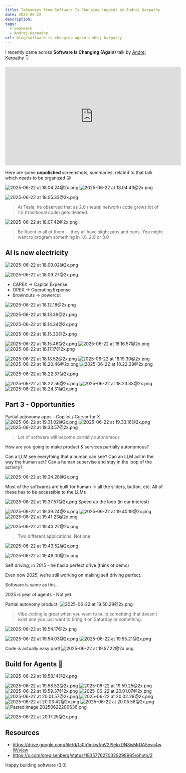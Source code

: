 ```yaml
---
title: Takeaways from Software Is Changing (Again) by Andrej Karpathy
date: 2025-06-22
description: 
tags:
  - bookmark
  - Andrej-Karpathy
url: blog/software-is-changing-again-andrej-karpathy
---
```

I recently came across **Software Is Changing (Again)** talk by [Andrej Karpathy](https://karpathy.ai/) 👇

<iframe width="560" height="315" src="https://www.youtube-nocookie.com/embed/LCEmiRjPEtQ?si=xpOdpLJAXClVcDmc" title="YouTube video player" frameborder="0" allow="accelerometer; autoplay; clipboard-write; encrypted-media; gyroscope; picture-in-picture; web-share" referrerpolicy="strict-origin-when-cross-origin" allowfullscreen></iframe>

Here are some **unpolished** screenshots, summaries, related to that talk which needs to be organized 😜

![2025-06-22 at 18.04.24@2x.png](https://images.nesin.io/qblog/AIEngineerGuide/images/2025-06/2025-06-22-at-18.04.24-at-2x.png)
![2025-06-22 at 18.04.43@2x.png](https://images.nesin.io/qblog/AIEngineerGuide/images/2025-06/2025-06-22-at-18.04.43-at-2x.png)

![2025-06-22 at 18.05.33@2x.png](https://images.nesin.io/qblog/AIEngineerGuide/images/2025-06/2025-06-22-at-18.05.33-at-2x.png)
> At Tesla, he observed that as 2.0 (neural network) code grows lot of 1.0 (traditional code) gets deleted.

![2025-06-22 at 18.07.42@2x.png](https://images.nesin.io/qblog/AIEngineerGuide/images/2025-06/2025-06-22-at-18.07.42-at-2x.png)
> Be fluent in all of them -- they all have slight pros and cons. You might want to program something in 1.0, 2.0 or 3.0

## AI is new electricity 
![2025-06-22 at 18.09.02@2x.png](https://images.nesin.io/qblog/AIEngineerGuide/images/2025-06/2025-06-22-at-18.09.02-at-2x.png)

![2025-06-22 at 18.09.27@2x.png](https://images.nesin.io/qblog/AIEngineerGuide/images/2025-06/2025-06-22-at-18.09.27-at-2x.png)

- CAPEX -> Capital Expense
- OPEX -> Operating Expense
- brownouts -> powercut

![2025-06-22 at 18.12.18@2x.png](https://images.nesin.io/qblog/AIEngineerGuide/images/2025-06/2025-06-22-at-18.12.18-at-2x.png)

![2025-06-22 at 18.13.39@2x.png](https://images.nesin.io/qblog/AIEngineerGuide/images/2025-06/2025-06-22-at-18.13.39-at-2x.png)

![2025-06-22 at 18.14.34@2x.png](https://images.nesin.io/qblog/AIEngineerGuide/images/2025-06/2025-06-22-at-18.14.34-at-2x.png)

![2025-06-22 at 18.15.30@2x.png](https://images.nesin.io/qblog/AIEngineerGuide/images/2025-06/2025-06-22-at-18.15.30-at-2x.png)

![2025-06-22 at 18.15.46@2x.png](https://images.nesin.io/qblog/AIEngineerGuide/images/2025-06/2025-06-22-at-18.15.46-at-2x.png)
![2025-06-22 at 18.16.57@2x.png](https://images.nesin.io/qblog/AIEngineerGuide/images/2025-06/2025-06-22-at-18.16.57-at-2x.png)
![2025-06-22 at 18.17.17@2x.png](https://images.nesin.io/qblog/AIEngineerGuide/images/2025-06/2025-06-22-at-18.17.17-at-2x.png)

![2025-06-22 at 18.18.52@2x.png](https://images.nesin.io/qblog/AIEngineerGuide/images/2025-06/2025-06-22-at-18.18.52-at-2x.png)
![2025-06-22 at 18.19.30@2x.png](https://images.nesin.io/qblog/AIEngineerGuide/images/2025-06/2025-06-22-at-18.19.30-at-2x.png)
![2025-06-22 at 18.20.46@2x.png](https://images.nesin.io/qblog/AIEngineerGuide/images/2025-06/2025-06-22-at-18.20.46-at-2x.png)
![2025-06-22 at 18.22.28@2x.png](https://images.nesin.io/qblog/AIEngineerGuide/images/2025-06/2025-06-22-at-18.22.28-at-2x.png)

![2025-06-22 at 18.22.37@2x.png](https://images.nesin.io/qblog/AIEngineerGuide/images/2025-06/2025-06-22-at-18.22.37-at-2x.png)

![2025-06-22 at 18.22.56@2x.png](https://images.nesin.io/qblog/AIEngineerGuide/images/2025-06/2025-06-22-at-18.22.56-at-2x.png)
![2025-06-22 at 18.23.33@2x.png](https://images.nesin.io/qblog/AIEngineerGuide/images/2025-06/2025-06-22-at-18.23.33-at-2x.png)
![2025-06-22 at 18.24.31@2x.png](https://images.nesin.io/qblog/AIEngineerGuide/images/2025-06/2025-06-22-at-18.24.31-at-2x.png)

## Part 3 - Opportunities
Partial autonomy apps - Copilot / Cursor for X
![2025-06-22 at 19.31.02@2x.png](https://images.nesin.io/qblog/AIEngineerGuide/images/2025-06/2025-06-22-at-19.31.02-at-2x.png)
![2025-06-22 at 19.33.16@2x.png](https://images.nesin.io/qblog/AIEngineerGuide/images/2025-06/2025-06-22-at-19.33.16-at-2x.png)
![2025-06-22 at 19.33.57@2x.png](https://images.nesin.io/qblog/AIEngineerGuide/images/2025-06/2025-06-22-at-19.33.57-at-2x.png)

> Lot of software will become partially autonomous

How are you going to make product & services partially autonomous?

Can a LLM see everything that a human can see?
Can an LLM act in the way the human act?
Can a human supervise and stay in the loop of the activity?

![2025-06-22 at 19.34.28@2x.png](https://images.nesin.io/qblog/AIEngineerGuide/images/2025-06/2025-06-22-at-19.34.28-at-2x.png)

Most of the softwares are built for human -> all the sliders, button, etc. All of these has to be accessible to the LLMs

![2025-06-22 at 19.37.57@2x.png](https://images.nesin.io/qblog/AIEngineerGuide/images/2025-06/2025-06-22-at-19.37.57-at-2x.png)
Speed up the loop (in our interest)

![2025-06-22 at 19.39.24@2x.png](https://images.nesin.io/qblog/AIEngineerGuide/images/2025-06/2025-06-22-at-19.39.24-at-2x.png)
![2025-06-22 at 19.40.19@2x.png](https://images.nesin.io/qblog/AIEngineerGuide/images/2025-06/2025-06-22-at-19.40.19-at-2x.png)
![2025-06-22 at 19.41.23@2x.png](https://images.nesin.io/qblog/AIEngineerGuide/images/2025-06/2025-06-22-at-19.41.23-at-2x.png)

![2025-06-22 at 19.43.22@2x.png](https://images.nesin.io/qblog/AIEngineerGuide/images/2025-06/2025-06-22-at-19.43.22-at-2x.png)
> Two different applications. Not one

![2025-06-22 at 19.43.52@2x.png](https://images.nesin.io/qblog/AIEngineerGuide/images/2025-06/2025-06-22-at-19.43.52-at-2x.png)

![2025-06-22 at 19.49.00@2x.png](https://images.nesin.io/qblog/AIEngineerGuide/images/2025-06/2025-06-22-at-19.49.00-at-2x.png)

Self driving, in 2015 - he had a perfect drive (think of demo)

Even now 2025, we’re still working on making self driving perfect.

Software is same as this.

2025 is year of agents - Not yet.

Partial autonomy product.
![2025-06-22 at 19.50.29@2x.png](https://images.nesin.io/qblog/AIEngineerGuide/images/2025-06/2025-06-22-at-19.50.29-at-2x.png)

> Vibe coding is great when you want to build something that doesn’t exist and you just want to bring it on Saturday or something.

![2025-06-22 at 19.54.17@2x.png](https://images.nesin.io/qblog/AIEngineerGuide/images/2025-06/2025-06-22-at-19.54.17-at-2x.png)

![2025-06-22 at 19.54.03@2x.png](https://images.nesin.io/qblog/AIEngineerGuide/images/2025-06/2025-06-22-at-19.54.03-at-2x.png)
![2025-06-22 at 19.55.21@2x.png](https://images.nesin.io/qblog/AIEngineerGuide/images/2025-06/2025-06-22-at-19.55.21-at-2x.png)

Code is actually easy part!
![2025-06-22 at 19.57.22@2x.png](https://images.nesin.io/qblog/AIEngineerGuide/images/2025-06/2025-06-22-at-19.57.22-at-2x.png)
## Build for Agents 🤖
![2025-06-22 at 19.58.14@2x.png](https://images.nesin.io/qblog/AIEngineerGuide/images/2025-06/2025-06-22-at-19.58.14-at-2x.png)

![2025-06-22 at 19.58.52@2x.png](https://images.nesin.io/qblog/AIEngineerGuide/images/2025-06/2025-06-22-at-19.58.52-at-2x.png)
![2025-06-22 at 19.59.25@2x.png](https://images.nesin.io/qblog/AIEngineerGuide/images/2025-06/2025-06-22-at-19.59.25-at-2x.png)
![2025-06-22 at 19.59.37@2x.png](https://images.nesin.io/qblog/AIEngineerGuide/images/2025-06/2025-06-22-at-19.59.37-at-2x.png)
![2025-06-22 at 20.01.07@2x.png](https://images.nesin.io/qblog/AIEngineerGuide/images/2025-06/2025-06-22-at-20.01.07-at-2x.png)
![2025-06-22 at 20.01.57@2x.png](https://images.nesin.io/qblog/AIEngineerGuide/images/2025-06/2025-06-22-at-20.01.57-at-2x.png)
![2025-06-22 at 20.02.28@2x.png](https://images.nesin.io/qblog/AIEngineerGuide/images/2025-06/2025-06-22-at-20.02.28-at-2x.png)
![2025-06-22 at 20.03.42@2x.png](https://images.nesin.io/qblog/AIEngineerGuide/images/2025-06/2025-06-22-at-20.03.42-at-2x.png)
![2025-06-22 at 20.05.58@2x.png](https://images.nesin.io/qblog/AIEngineerGuide/images/2025-06/2025-06-22-at-20.05.58-at-2x.png)
![Pasted image 20250622200636.png](https://images.nesin.io/qblog/AIEngineerGuide/images/2025-06/Pasted-image-20250622200636.png)

![2025-06-22 at 20.17.25@2x.png](https://images.nesin.io/qblog/AIEngineerGuide/images/2025-06/2025-06-22-at-20.17.25-at-2x.png)
## Resources
- https://drive.google.com/file/d/1a0h1mkwfmV2PlekxDN8isMrDA5evc4wW/view
- https://x.com/gregisenberg/status/1935776270329298965/photo/2





Happy building software (3.0)